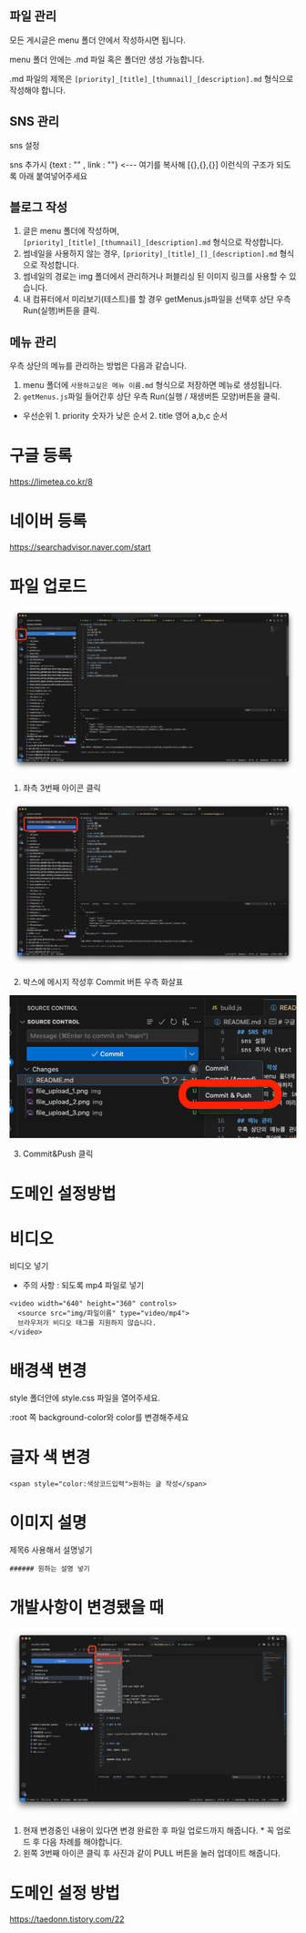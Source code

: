 ## 파일 관리

모든 게시글은 menu 폴더 안에서 작성하시면 됩니다.

menu 폴더 안에는 .md 파일 혹은 폴더만 생성 가능합니다.

.md 파일의 제목은 `[priority]_[title]_[thumnail]_[description].md` 형식으로 작성해야 합니다.

## SNS 관리

sns 설정

sns 추가시 {text : "" , link : ""} <--- 여기를 복사해 [{},{},{}] 이런식의 구조가 되도록 아래 붙여넣어주세요

## 블로그 작성

1. 글은 menu 폴더에 작성하며, `[priority]_[title]_[thumnail]_[description].md` 형식으로 작성합니다.
2. 썸네일을 사용하지 않는 경우, `[priority]_[title]_[]_[description].md` 형식으로 작성합니다.
3. 썸네일의 경로는 img 폴더에서 관리하거나 퍼블리싱 된 이미지 링크를 사용할 수 있습니다.
4. 내 컴퓨터에서 미리보기(테스트)를 할 경우 getMenus.js파일을 선택후 상단 우측 Run(실행)버튼을 클릭.

## 메뉴 관리

우측 상단의 메뉴를 관리하는 방법은 다음과 같습니다.

1. menu 폴더에 `사용하고싶은 메뉴 이름.md` 형식으로 저장하면 메뉴로 생성됩니다.
2. `getMenus.js`파일 들어간후 상단 우측 Run(실행 / 재생버튼 모양)버튼을 클릭.

- 우선순위 1. priority 숫자가 낮은 순서 2. title 영어 a,b,c 순서

# 구글 등록

https://limetea.co.kr/8

# 네이버 등록

https://searchadvisor.naver.com/start

# 파일 업로드

![alt text](img/file_upload_1.png)

1. 좌측 3번째 아이콘 클릭

![alt text](img/file_upload_2.png)

2. 박스에 메시지 작성후 Commit 버튼 우측 화살표

![alt text](img/file_upload_2_1.png)

3. Commit&Push 클릭

# 도메인 설정방법

# 비디오

비디오 넣기

- 주의 사항 : 되도록 mp4 파일로 넣기

```
<video width="640" height="360" controls>
  <source src="img/파일이름" type="video/mp4">
  브라우저가 비디오 태그를 지원하지 않습니다.
</video>

```

# 배경색 변경

style 폴더안에 style.css 파일을 열어주세요.

:root 쪽 background-color와 color를 변경해주세요

# 글자 색 변경

```
<span style="color:색상코드입력">원하는 글 작성</span>
```

# 이미지 설명

제목6 사용해서 설명넣기

```
###### 원하는 설명 넣기
```

# 개발사항이 변경됐을 때

![alt text](img/pull__111.png)

1. 현재 변경중인 내용이 있다면 변경 완료한 후 파일 업로드까지 해줍니다. \* 꼭 업로드 후 다음 차례를 해야합니다.
2. ​왼쪽 3번째 아이콘 클릭 후 사진과 같이 PULL 버튼을 눌러 업데이트 해줍니다.

# 도메인 설정 방법

https://taedonn.tistory.com/22
